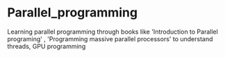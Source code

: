 # Parallel_programming
Learning parallel programming through books like 'Introduction to Parallel programing' , 'Programming massive parallel processors' to understand threads, GPU programming 
